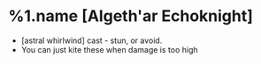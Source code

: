 %1.name [Algeth'ar Echoknight]
=======
- [astral whirlwind] cast - stun, or avoid.
- You can just kite these when damage is too high